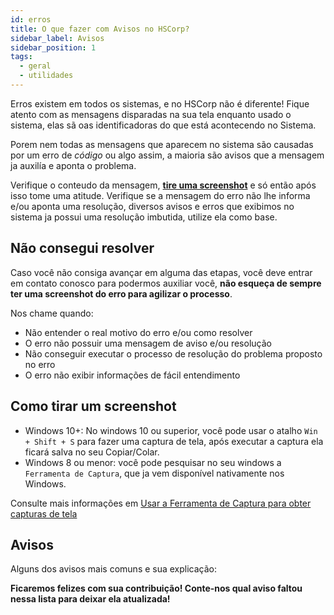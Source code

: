 ```yaml
---
id: erros
title: O que fazer com Avisos no HSCorp?
sidebar_label: Avisos
sidebar_position: 1
tags:
  - geral
  - utilidades
---
```


Erros existem em todos os sistemas, e no HSCorp não é diferente! Fique atento com as mensagens disparadas na sua tela enquanto usado o sistema, elas sã oas identificadoras do que está acontecendo no Sistema.

Porem nem todas as mensagens que aparecem no sistema são causadas por um erro de _código_ ou algo assim, a maioria são avisos que a mensagem ja auxilía e aponta o problema.

Verifique o conteudo da mensagem, [**tire uma screenshot**](#como-tirar-um-screenshot) e só então após isso tome uma atitude. Verifique se a mensagem do erro não lhe informa e/ou aponta uma resolução, diversos avisos e erros que exibimos no sistema ja possui uma resolução imbutida, utilize ela como base.

## Não consegui resolver

Caso você não consiga avançar em alguma das etapas, você deve entrar em contato conosco para podermos auxiliar você, **não esqueça de sempre ter uma screenshot do erro para agilizar o processo**.

Nos chame quando:

- Não entender o real motivo do erro e/ou como resolver
- O erro não possuir uma mensagem de aviso e/ou resolução
- Não conseguir executar o processo de resolução do problema proposto no erro
- O erro não exibir informações de fácil entendimento

## Como tirar um screenshot

- Windows 10+: No windows 10 ou superior, você pode usar o atalho `Win + Shift + S` para fazer uma captura de tela, após executar a captura ela ficará salva no seu Copiar/Colar.
- Windows 8 ou menor: você pode pesquisar no seu windows a `Ferramenta de Captura`, que ja vem disponível nativamente nos Windows.

Consulte mais informações em [Usar a Ferramenta de Captura para obter capturas de tela](https://support.microsoft.com/pt-br/windows/usar-a-ferramenta-de-captura-para-obter-capturas-de-tela-00246869-1843-655f-f220-97299b865f6b#:~:text=Pressione%20as%20teclas%20Ctrl%20%2B%20PrtScn,tela%20que%20voc%C3%AA%20deseja%20capturar.)

## Avisos

Alguns dos avisos mais comuns e sua explicação:

**Ficaremos felizes com sua contribuição! Conte-nos qual aviso faltou nessa lista para deixar ela atualizada!**
